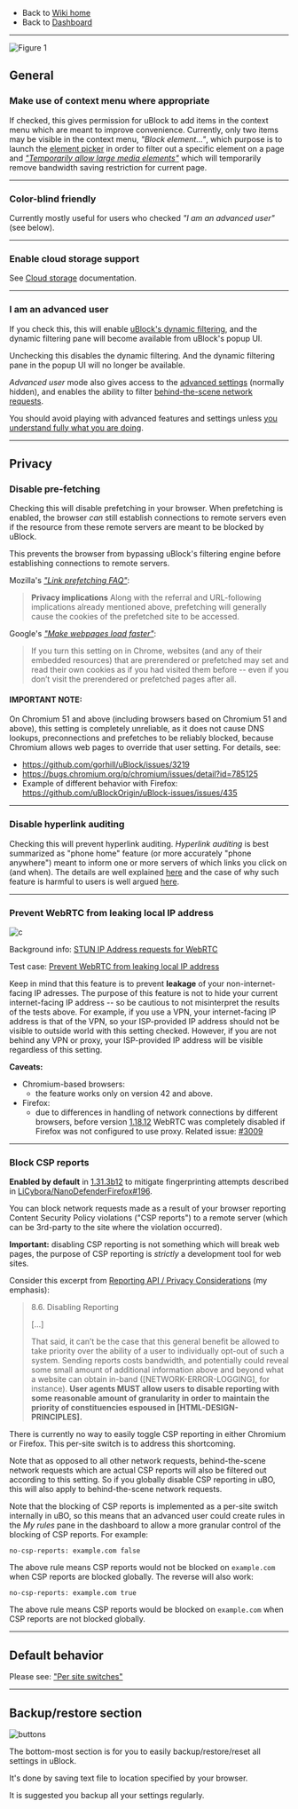 - Back to [Wiki home](./)
- Back to [Dashboard](./Dashboard)

***

![Figure 1](https://user-images.githubusercontent.com/585534/92238602-92da5800-ee87-11ea-96ca-042fd9a6a7f7.png)

## General

### Make use of context menu where appropriate

If checked, this gives permission for uBlock to add items in the context menu which are meant to improve convenience. Currently, only two items may be visible in the context menu, _"Block element..."_, which purpose is to launch the [element picker](./Element-picker) in order to filter out a specific element on a page and [_"Temporarily allow large media elements"_](./Per-site-switches#no-large-media-elements) which will temporarily remove bandwidth saving restriction for current page.

***

### Color-blind friendly

Currently mostly useful for users who checked _"I am an advanced user"_ (see below).

***

### Enable cloud storage support

See [Cloud storage](./Cloud-storage) documentation.

***

### I am an advanced user

If you check this, this will enable [uBlock's dynamic filtering](./Dynamic-filtering), and the dynamic filtering pane will become available from uBlock's popup UI.

Unchecking this disables the dynamic filtering. And the dynamic filtering pane in the popup UI will no longer be available.

_Advanced user_ mode also gives access to the [advanced settings](./Advanced-settings) (normally hidden), and enables the ability to filter [behind-the-scene network requests](./Behind-the-scene-network-requests).

You should avoid playing with advanced features and settings unless [you understand fully what you are doing](./Advanced-user-features).

***

## Privacy

### Disable pre-fetching

Checking this will disable prefetching in your browser. When prefetching is enabled, the browser _can_ still establish connections to remote servers even if the resource from these remote servers are meant to be blocked by uBlock.

This prevents the browser from bypassing uBlock's filtering engine before establishing connections to remote servers.

Mozilla's [_"Link prefetching FAQ"_](https://developer.mozilla.org/docs/Web/HTTP/Link_prefetching_FAQ):

> **Privacy implications** Along with the referral and URL-following implications already mentioned above, prefetching will generally cause the cookies of the prefetched site to be accessed.

Google's [_"Make webpages load faster"_](https://support.google.com/chrome/answer/1385029):

> If you turn this setting on in Chrome, websites (and any of their embedded resources) that are prerendered or prefetched may set and read their own cookies as if you had visited them before -- even if you don’t visit the prerendered or prefetched pages after all.

#### **IMPORTANT NOTE:**
On Chromium 51 and above (including browsers based on Chromium 51 and above), this setting is completely unreliable, as it does not cause DNS lookups, preconnections and prefetches to be reliably blocked, because Chromium allows web pages to override that user setting. For details, see:
- <https://github.com/gorhill/uBlock/issues/3219>
- <https://bugs.chromium.org/p/chromium/issues/detail?id=785125>
- Example of different behavior with Firefox: <https://github.com/uBlockOrigin/uBlock-issues/issues/435>

***

### Disable hyperlink auditing

Checking this will prevent hyperlink auditing. _Hyperlink auditing_ is best summarized as "phone home" feature (or more accurately "phone anywhere") meant to inform one or more servers of which links you click on (and when). The details are well explained [here](https://www.wilderssecurity.com/threads/hyperlink-auditing-aka-a-ping-and-beacon-aka-navigator-sendbeacon.364904/) and the case of why such feature is harmful to users is well argued [here](https://www.wilderssecurity.com/threads/major-browsers-to-prevent-disabling-of-click-tracking-privacy-risk.415381/#post-2822723).

***

### Prevent WebRTC from leaking local IP address

![c](https://cloud.githubusercontent.com/assets/585534/8344622/0ce20cc4-1ab2-11e5-8f46-a0a387c91d63.png)

Background info: [STUN IP Address requests for WebRTC](https://github.com/diafygi/webrtc-ips)

Test case: [Prevent WebRTC from leaking local IP address](./Prevent-WebRTC-from-leaking-local-IP-address)

Keep in mind that this feature is to prevent **leakage** of your non-internet-facing IP adresses. The purpose of this feature is not to hide your current internet-facing IP address -- so be cautious to not misinterpret the results of the tests above. For example, if you use a VPN, your internet-facing IP address is that of the VPN, so your ISP-provided IP address should not be visible to outside world with this setting checked. However, if you are not behind any VPN or proxy, your ISP-provided IP address will be visible regardless of this setting.

**Caveats:**
- Chromium-based browsers: 
   - the feature works only on version 42 and above.
- Firefox: 
   - due to differences in handling of network connections by different browsers, before version [1.18.12](https://github.com/gorhill/uBlock/commit/977178bef23c7711a050181be979a4668bfebcfb) WebRTC was completely disabled if Firefox was not configured to use proxy. Related issue: [#3009](https://github.com/gorhill/uBlock/issues/3009#issuecomment-329798696)

***

### Block CSP reports

**Enabled by default** in [1.31.3b12](https://github.com/gorhill/uBlock/commit/7d90f97aa1cbf2728508506f6dd7a75c054b85d1) to mitigate fingerprinting attempts described in [LiCybora/NanoDefenderFirefox#196](https://github.com/LiCybora/NanoDefenderFirefox/issues/196).

You can block network requests made as a result of your browser reporting Content Security Policy violations ("CSP reports") to a remote server (which can be 3rd-party to the site where the violation occurred).

**Important:** disabling CSP reporting is not something which will break web pages, the purpose of CSP reporting is _strictly_ a development tool for web sites.

Consider this excerpt from [Reporting API / Privacy Considerations](http://wicg.github.io/reporting/#privacy) (my emphasis):

> 8.6. Disabling Reporting
> 
> [...]
> 
> That said, it can’t be the case that this general benefit be allowed to take priority over the ability of a user to individually opt-out of such a system. Sending reports costs bandwidth, and potentially could reveal some small amount of additional information above and beyond what a website can obtain in-band ([NETWORK-ERROR-LOGGING], for instance). **User agents MUST allow users to disable reporting with some reasonable amount of granularity in order to maintain the priority of constituencies espoused in [HTML-DESIGN-PRINCIPLES].**

There is currently no way to easily toggle CSP reporting in either Chromium or Firefox. This per-site switch is to address this shortcoming.

Note that as opposed to all other network requests, behind-the-scene network requests which are actual CSP reports will also be filtered out according to this setting. So if you globally disable CSP reporting in uBO, this will also apply to behind-the-scene network requests.

Note that the blocking of CSP reports is implemented as a per-site switch internally in uBO, so this means that an advanced user could create rules in the _My rules_ pane in the dashboard to allow a more granular control of the blocking of CSP reports. For example:

    no-csp-reports: example.com false

The above rule means CSP reports would not be blocked on `example.com` when CSP reports are blocked globally. The reverse will also work:

    no-csp-reports: example.com true

The above rule means CSP reports would be blocked on `example.com` when CSP reports are not blocked globally.

***

## Default behavior

Please see: ["Per site switches"](./Per-site-switches)

***

## Backup/restore section

![buttons](https://user-images.githubusercontent.com/585534/80806433-af3c5000-8b88-11ea-9f8c-bbd9fb3df9d7.png)

The bottom-most section is for you to easily backup/restore/reset all settings in uBlock.

It's done by saving text file to location specified by your browser.

It is suggested you backup all your settings regularly.

